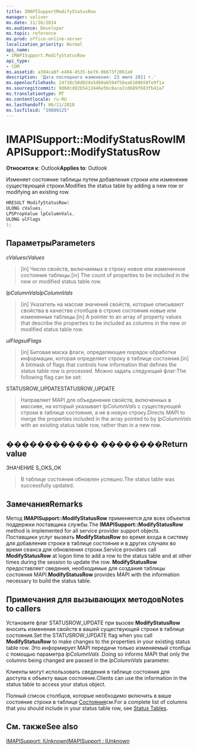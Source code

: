 ```yaml
---
title: IMAPISupportModifyStatusRow
manager: soliver
ms.date: 11/16/2014
ms.audience: Developer
ms.topic: reference
ms.prod: office-online-server
localization_priority: Normal
api_name:
- IMAPISupport.ModifyStatusRow
api_type:
- COM
ms.assetid: a304ca8f-e404-4535-be76-0b673f2061a0
description: 'Дата последнего изменения: 23 июля 2011 г.'
ms.openlocfilehash: 24718c50d02da5d60a6594f56ea6100650fe9f1a
ms.sourcegitcommit: 9d60cd82b5413446e5bc8ace2cd689f683fb41a7
ms.translationtype: MT
ms.contentlocale: ru-RU
ms.lasthandoff: 06/11/2018
ms.locfileid: "19809125"
---
```

# <a name="imapisupportmodifystatusrow"></a><span data-ttu-id="153a8-103">IMAPISupport::ModifyStatusRow</span><span class="sxs-lookup"><span data-stu-id="153a8-103">IMAPISupport::ModifyStatusRow</span></span>

  
  
<span data-ttu-id="153a8-104">**Относится к**: Outlook</span><span class="sxs-lookup"><span data-stu-id="153a8-104">**Applies to**: Outlook</span></span> 
  
<span data-ttu-id="153a8-105">Изменяет состояние таблицы путем добавления строки или изменение существующей строки.</span><span class="sxs-lookup"><span data-stu-id="153a8-105">Modifies the status table by adding a new row or modifying an existing row.</span></span>
  
```cpp
HRESULT ModifyStatusRow(
ULONG cValues,
LPSPropValue lpColumnVals,
ULONG ulFlags
);
```

## <a name="parameters"></a><span data-ttu-id="153a8-106">Параметры</span><span class="sxs-lookup"><span data-stu-id="153a8-106">Parameters</span></span>

 <span data-ttu-id="153a8-107">_cValues_</span><span class="sxs-lookup"><span data-stu-id="153a8-107">_cValues_</span></span>
  
> <span data-ttu-id="153a8-108">[in] Число свойств, включаемых в строку новое или измененное состояние таблицы.</span><span class="sxs-lookup"><span data-stu-id="153a8-108">[in] The count of properties to be included in the new or modified status table row.</span></span> 
    
 <span data-ttu-id="153a8-109">_lpColumnVals_</span><span class="sxs-lookup"><span data-stu-id="153a8-109">_lpColumnVals_</span></span>
  
> <span data-ttu-id="153a8-110">[in] Указатель на массив значений свойств, которые описывают свойства в качестве столбцов в строке состояния новые или измененные таблицы.</span><span class="sxs-lookup"><span data-stu-id="153a8-110">[in] A pointer to an array of property values that describe the properties to be included as columns in the new or modified status table row.</span></span>
    
 <span data-ttu-id="153a8-111">_ulFlags_</span><span class="sxs-lookup"><span data-stu-id="153a8-111">_ulFlags_</span></span>
  
> <span data-ttu-id="153a8-112">[in] Битовая маска флаги, определяющее порядок обработки информации, которая определяет строку в таблице состояния.</span><span class="sxs-lookup"><span data-stu-id="153a8-112">[in] A bitmask of flags that controls how information that defines the status table row is processed.</span></span> <span data-ttu-id="153a8-113">Можно задать следующий флаг:</span><span class="sxs-lookup"><span data-stu-id="153a8-113">The following flag can be set:</span></span>
    
<span data-ttu-id="153a8-114">STATUSROW_UPDATE</span><span class="sxs-lookup"><span data-stu-id="153a8-114">STATUSROW_UPDATE</span></span> 
  
> <span data-ttu-id="153a8-115">Направляет MAPI для объединения свойств, включенных в массиве, на который указывает _lpColumnVals_ с существующей строки в таблице состояния, а не в новую строку.</span><span class="sxs-lookup"><span data-stu-id="153a8-115">Directs MAPI to merge the properties included in the array pointed to by  _lpColumnVals_ with an existing status table row, rather than in a new row.</span></span> 
    
## <a name="return-value"></a><span data-ttu-id="153a8-116">������������ ��������</span><span class="sxs-lookup"><span data-stu-id="153a8-116">Return value</span></span>

<span data-ttu-id="153a8-117">ЗНАЧЕНИЕ S_OK</span><span class="sxs-lookup"><span data-stu-id="153a8-117">S_OK</span></span> 
  
> <span data-ttu-id="153a8-118">В таблице состояния обновлен успешно.</span><span class="sxs-lookup"><span data-stu-id="153a8-118">The status table was successfully updated.</span></span>
    
## <a name="remarks"></a><span data-ttu-id="153a8-119">Замечания</span><span class="sxs-lookup"><span data-stu-id="153a8-119">Remarks</span></span>

<span data-ttu-id="153a8-120">Метод **IMAPISupport::ModifyStatusRow** применяется для всех объектов поддержки поставщика службы.</span><span class="sxs-lookup"><span data-stu-id="153a8-120">The **IMAPISupport::ModifyStatusRow** method is implemented for all service provider support objects.</span></span> <span data-ttu-id="153a8-121">Поставщики услуг вызвать **ModifyStatusRow** во время входа в систему для добавления строки в таблице состояния и в других случаях во время сеанса для обновления строки.</span><span class="sxs-lookup"><span data-stu-id="153a8-121">Service providers call **ModifyStatusRow** at logon time to add a row to the status table and at other times during the session to update the row.</span></span> <span data-ttu-id="153a8-122">**ModifyStatusRow** предоставляет сведения, необходимые для создания таблицы состояния MAPI.</span><span class="sxs-lookup"><span data-stu-id="153a8-122">**ModifyStatusRow** provides MAPI with the information necessary to build the status table.</span></span> 
  
## <a name="notes-to-callers"></a><span data-ttu-id="153a8-123">Примечания для вызывающих методов</span><span class="sxs-lookup"><span data-stu-id="153a8-123">Notes to callers</span></span>

<span data-ttu-id="153a8-124">Установите флаг STATUSROW_UPDATE при вызове **ModifyStatusRow** вносить изменения свойств в вашей существующей строки в таблице состояния.</span><span class="sxs-lookup"><span data-stu-id="153a8-124">Set the STATUSROW_UPDATE flag when you call **ModifyStatusRow** to make changes to the properties in your existing status table row.</span></span> <span data-ttu-id="153a8-125">Это информирует MAPI передачи только изменяемый столбцы с помощью параметра _lpColumnVals_ .</span><span class="sxs-lookup"><span data-stu-id="153a8-125">Doing so informs MAPI that only the columns being changed are passed in the  _lpColumnVals_ parameter.</span></span> 
  
<span data-ttu-id="153a8-126">Клиенты могут использовать сведения в таблице состояния для доступа к объекту ваше состояние.</span><span class="sxs-lookup"><span data-stu-id="153a8-126">Clients can use the information in the status table to access your status object.</span></span> 
  
<span data-ttu-id="153a8-127">Полный список столбцов, которые необходимо включить в ваше состояние строки в таблице [Состояния](status-tables.md)см.</span><span class="sxs-lookup"><span data-stu-id="153a8-127">For a complete list of columns that you should include in your status table row, see [Status Tables](status-tables.md).</span></span>
  
## <a name="see-also"></a><span data-ttu-id="153a8-128">См. также</span><span class="sxs-lookup"><span data-stu-id="153a8-128">See also</span></span>



[<span data-ttu-id="153a8-129">IMAPISupport: IUnknown</span><span class="sxs-lookup"><span data-stu-id="153a8-129">IMAPISupport : IUnknown</span></span>](imapisupportiunknown.md)

